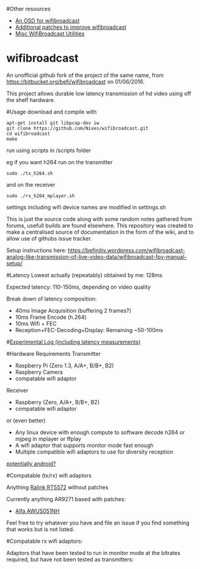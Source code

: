 #Other resources
- [An OSD for wifibroadcast](https://github.com/SamuelBrucksch/wifibroadcast_osd)
- [Additional patches to improve wifibroadcast](https://github.com/bortek/EZ-WifiBroadcast)
- [Misc WifiBroadcast Utilities](https://github.com/skullkey/wbc-utils)


# wifibroadcast
An unofficial github fork of the project of the same name, from https://bitbucket.org/befi/wifibroadcast on 01/06/2016.

This project allows durable low latency transmission of hd video using off the shelf hardware.


#Usage
download and compile with
```
apt-get install git libpcap-dev iw
git clone https://github.com/Nixes/wifibroadcast.git
cd wifibroadcast
make
```
run using scripts in /scripts folder

eg if you want h264 run on the transmitter
```
sudo ./tx_h264.sh
```
and on the receiver
```
sudo ./rx_h264_mplayer.sh
```

settings including wifi device names are modified in settings.sh





This is just the source code along with some random notes gathered from forums, usefull builds are found elsewhere. This repository was created to make a centralised source of documentation in the form of the wiki, and to allow use of githubs issue tracker.

Setup instructions here: https://befinitiv.wordpress.com/wifibroadcast-analog-like-transmission-of-live-video-data/wifibroadcast-fpv-manual-setup/


#Latency
Lowest actually (repeatably) obtained by me: 128ms 

Expected latency: 110-150ms, depending on video quality

Break down of latency composition:
- 40ms Image Acquisition (buffering 2 frames?)
- 10ms Frame Encode (h.264) 
- 10ms Wifi + FEC
- Reception+FEC-Decoding+Display: Remaining ~50-100ms 

#[Experimental Log (including latency measurements)](https://gist.github.com/Nixes/053745dbbfb602f376d4f3015b15511a)

#Hardware Requirements
Transmitter
- Raspberry Pi (Zero 1.3, A/A+, B/B+, B2)
- Raspberry Camera
- compatable wifi adaptor

Receiver 
- Raspberry (Zero, A/A+, B/B+, B2)
- compatable wifi adaptor

or (even better)

- Any linux device with enough compute to software decode h264 or mjpeg in mplayer or ffplay
- A wifi adaptor that supports monitor mode fast enough
- Multiple compatible wifi adaptors to use for diversity reception

[potentially android?](https://github.com/Consti10/myMediaCodecPlayer-for-FPV)

#Compatable (tx/rx) wifi adaptors

Anything [Ralink RT5572](https://wikidevi.com/wiki/Ralink_RT5572) without patches

Currently anything AR9271 based with patches:
 - [Alfa AWUS051NH](https://wikidevi.com/wiki/ALFA_Network_AWUS051NH)

Feel free to try whatever you have and file an issue if you find something that works but is not listed.

#Compatable rx wifi adaptors:

Adaptors that have been tested to run in monitor mode at the bitrates required, but have not been tested as transmitters:
